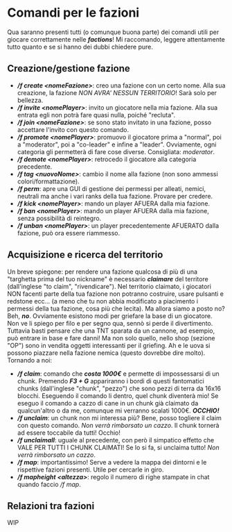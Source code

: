 # Comandi per le fazioni
Qua saranno presenti tutti (o comunque buona parte) dei comandi utili per giocare correttamente nelle ***factions***!
Mi raccomando, leggere attentamente tutto quanto e se si hanno dei dubbi chiedere pure.

## Creazione/gestione fazione
- ***/f create \<nomeFazione\>***: creo una fazione con un certo nome. Alla sua creazione, la fazione *NON AVRA' NESSUN TERRITORIO*! Sarà solo per bellezza.
- ***/f invite \<nomePlayer\>***: invito un giocatore nella mia fazione. Alla sua entrata egli non potrà fare quasi nulla, poiché "recluta".
- ***/f join \<nomeFazione\>***: se sono stato invitato in una fazione, posso accettare l'invito con questo comando.
- ***/f promote \<nomePlayer\>***: promuovo il giocatore prima a "normal", poi a "moderator", poi a "co-leader" e infine a "leader". Ovviamente, ogni categoria gli permetterà di fare cose diverse. Consigliata: *moderator*.
- ***/f demote \<nomePlayer\>***: retrocedo il giocatore alla categoria precedente.
- ***/f tag \<nuovoNome\>***: cambio il nome alla fazione (non sono ammessi colori/formattazione).
- ***/f perm***: apre una GUI di gestione dei permessi per alleati, nemici, neutrali ma anche i vari ranks della tua fazione. Provare per credere.
- ***/f kick \<nomePlayer\>***: mando un player AFUERA dalla mia fazione.
- ***/f ban \<nomePlayer\>***: mando un player AFUERA dalla mia fazione, senza possibilità di reintegro.
- ***/f unban \<nomePlayer\>***: un player precedentemente AFUERATO dalla fazione, può ora essere riammesso.

## Acquisizione e ricerca del territorio
Un breve spiegone: per rendere una fazione qualcosa di più di una "targhetta prima del tuo nickname" è necessario ***claimare*** del territore (dall'inglese "to claim", "rivendicare").
Nel territorio claimato, i giocatori NON facenti parte della tua fazione non potranno costruire, usare pulsanti e redstone ecc... (a meno che tu non abbia modificato a piacimento i permessi della tua fazione, cosa più che lecita).
Ma allora siamo a posto no? Beh, ***no***. Ovviamente esistono modi per griefare la base di un giocatore. Non ve li spiego per filo e per segno qua, sennò si perde il divertimento. Tuttavia basti pensare che una TNT sparata da un
cannone, ad esempio, può entrare in base e fare danni! Ma non solo quello, nello shop (sezione "OP") sono in vendita oggetti interessanti per il griefing. Ah e le uova si possono piazzare nella fazione nemica (questo dovrebbe dire molto).
Tornando a noi:
- ***/f claim***: comando che ***costa 1000€*** e permette di impossessarsi di un chunk. Premendo ***F3 + G*** appariranno i bordi di questi fantomatici chunks (dall'inglese "chunk", "pezzo") che sono pezzi di terra da 16x16 blocchi. Eseguendo il comando li dentro, quel chunk diventerà mio! Se eseguo il comando a cazzo di cane in un chunk già claimato da qualcun'altro o da me, comunque mi verranno scalati 1000€. ***OCCHIO!***
- ***/f unclaim***: un chunk non mi interessa più? Bene, posso togliere il claim con questo comando. *Non verrà rimborsato un cazzo*. Il chunk tornerà ad essere toccabile da tutti! Occhio!
- ***/f unclaimall***: uguale al precedente, con però il simpatico effetto che VALE PER TUTTI I CHUNK CLAIMATI! Se lo si fa, si unclaima tutto! *Non verrà rimborsato un cazzo*.
- ***/f map***: importantissimo! Serve a vedere la mappa dei dintorni e le rispettive fazioni presenti. Utile per cercarle in giro.
- ***/f mapheight \<altezza\>***: regolo il numero di righe stampate in chat quando faccio */f map*.

## Relazioni tra fazioni
WIP
